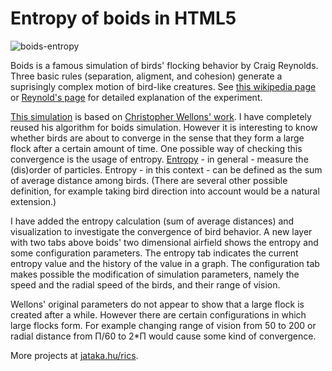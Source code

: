 Entropy of boids in HTML5
===========================

![boids-entropy](http://jataka.hu/rics/boids/images/boids.png "Boids and entropy")

Boids is
a famous simulation of birds' flocking behavior by Craig Reynolds. Three basic rules
(separation, aligment, and cohesion) generate a suprisingly complex
motion of bird-like creatures.
See [this wikipedia page](https://en.wikipedia.org/wiki/Boids) or
[Reynold's page](http://www.red3d.com/cwr/boids/) for detailed
explanation of the experiment.

[This simulation](http://jataka.hu/rics/boids) is based on <a href="https://github.com/skeeto/boids-js">Christopher Wellons' work</a>.
I have completely reused his algorithm for boids simulation.
However it is interesting to know whether birds are about to converge
in the sense that they form a large flock after a certain amount of time.
One possible way of checking this convergence is the usage of entropy.
[Entropy](https://en.wikipedia.org/wiki/Entropy_%28order_and_disorder%29) \- in general \- measure the (dis)order of particles.
Entropy \- in this context \- can be defined as the sum of average distance among birds.
(There are several other possible definition, for example taking bird
direction into account would be a natural extension.)

I have added the entropy calculation (sum of average distances)
and visualization to investigate the convergence
of bird behavior.
A new layer with two tabs above boids' two dimensional airfield shows
the entropy and some configuration parameters.
The entropy tab indicates the current entropy value and the history of
the value in a graph.
The configuration tab makes possible the modification of simulation parameters,
namely the speed and the radial speed of the birds, and their range of vision.

Wellons' original parameters do not appear to show that a large flock is
created after a while.
However there are certain configurations in which large flocks form. For example
changing range of vision from 50 to 200 or
radial distance from &Pi;/60 to 2*&Pi; would cause some kind of convergence.

More projects at [jataka.hu/rics](http://jataka.hu/rics).
